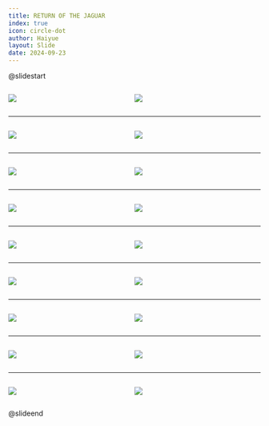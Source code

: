 ```yaml
---
title: RETURN OF THE JAGUAR
index: true
icon: circle-dot
author: Haiyue
layout: Slide
date: 2024-09-23
---
```

 
@slidestart

<div style="display:flex">
<div style="flex:1">

![](/reading/english/Level-Q/RETURN%20OF%20THE%20JAGUAR/001.webp)
</div>
<div style="flex:1">

![](/reading/english/Level-Q/RETURN%20OF%20THE%20JAGUAR/002.webp)
</div>
</div>

---

<div style="display:flex">
<div style="flex:1">

![](/reading/english/Level-Q/RETURN%20OF%20THE%20JAGUAR/003.webp)
</div>
<div style="flex:1">

![](/reading/english/Level-Q/RETURN%20OF%20THE%20JAGUAR/004.webp)
</div>
</div>

---

<div style="display:flex">
<div style="flex:1">

![](/reading/english/Level-Q/RETURN%20OF%20THE%20JAGUAR/005.webp)
</div>
<div style="flex:1">

![](/reading/english/Level-Q/RETURN%20OF%20THE%20JAGUAR/006.webp)
</div>
</div>

---

<div style="display:flex">
<div style="flex:1">

![](/reading/english/Level-Q/RETURN%20OF%20THE%20JAGUAR/007.webp)
</div>
<div style="flex:1">

![](/reading/english/Level-Q/RETURN%20OF%20THE%20JAGUAR/008.webp)
</div>
</div>

---

<div style="display:flex">
<div style="flex:1">

![](/reading/english/Level-Q/RETURN%20OF%20THE%20JAGUAR/009.webp)
</div>
<div style="flex:1">

![](/reading/english/Level-Q/RETURN%20OF%20THE%20JAGUAR/010.webp)
</div>
</div>

---

<div style="display:flex">
<div style="flex:1">

![](/reading/english/Level-Q/RETURN%20OF%20THE%20JAGUAR/011.webp)
</div>
<div style="flex:1">

![](/reading/english/Level-Q/RETURN%20OF%20THE%20JAGUAR/012.webp)
</div>
</div>

---

<div style="display:flex">
<div style="flex:1">

![](/reading/english/Level-Q/RETURN%20OF%20THE%20JAGUAR/013.webp)
</div>
<div style="flex:1">

![](/reading/english/Level-Q/RETURN%20OF%20THE%20JAGUAR/014.webp)
</div>
</div>

---

<div style="display:flex">
<div style="flex:1">

![](/reading/english/Level-Q/RETURN%20OF%20THE%20JAGUAR/015.webp)
</div>
<div style="flex:1">

![](/reading/english/Level-Q/RETURN%20OF%20THE%20JAGUAR/016.webp)
</div>
</div>

---

<div style="display:flex">
<div style="flex:1">

![](/reading/english/Level-Q/RETURN%20OF%20THE%20JAGUAR/017.webp)
</div>
<div style="flex:1">

![](/reading/english/Level-Q/RETURN%20OF%20THE%20JAGUAR/018.webp)
</div>
</div>

@slideend